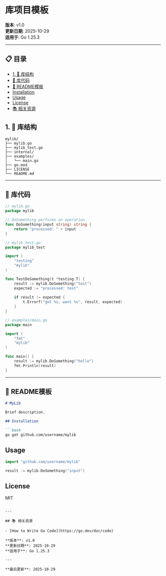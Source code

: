 ﻿# 库项目模板

**版本**: v1.0  
**更新日期**: 2025-10-29  
**适用于**: Go 1.25.3

---

## 📋 目录


- [1. 📖 库结构](#1.-库结构)
- [🎯 库代码](#库代码)
- [📝 README模板](#readme模板)
- [Installation](#installation)
- [Usage](#usage)
- [License](#license)
- [📚 相关资源](#相关资源)

## 1. 📖 库结构

```
mylib/
├── mylib.go
├── mylib_test.go
├── internal/
├── examples/
│   └── main.go
├── go.mod
├── LICENSE
└── README.md
```

---

## 🎯 库代码

```go
// mylib.go
package mylib

// DoSomething performs an operation
func DoSomething(input string) string {
    return "processed: " + input
}

// mylib_test.go
package mylib_test

import (
    "testing"
    "mylib"
)

func TestDoSomething(t *testing.T) {
    result := mylib.DoSomething("test")
    expected := "processed: test"
    
    if result != expected {
        t.Errorf("got %s, want %s", result, expected)
    }
}

// examples/main.go
package main

import (
    "fmt"
    "mylib"
)

func main() {
    result := mylib.DoSomething("hello")
    fmt.Println(result)
}
```

---

## 📝 README模板

```markdown
# MyLib

Brief description.

## Installation

```bash
go get github.com/username/mylib
```

## Usage

```go
import "github.com/username/mylib"

result := mylib.DoSomething("input")
```

## License

MIT
```

---

## 📚 相关资源

- [How to Write Go Code](https://go.dev/doc/code)

**版本**: v1.0  
**更新日期**: 2025-10-29  
**适用于**: Go 1.25.3

---

**最后更新**: 2025-10-29

